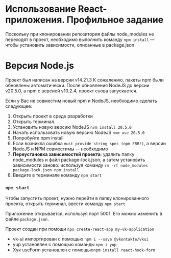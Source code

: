 # Использование React-приложения. Профильное задание

Поскольку при клонировании репозитория файлы node_modules не переходят в проект, 
необходимо выполнить команду `npm install` — чтобы установить зависимости, описанные в package.json

# Версия Node.js 
Проект был написан на версии v14.21.3
К сожалению, пакеты npm были обновлены автоматически. После обновления NodeJS до версии v20.5.0,
а npm с версией v10.2.4, проект снова запускается. 

Если у Вас не совместим новый npm и NodeJS, необходимо сделать следующее:
1. Открыть проект в среде разработки
2. Открыть терминал. 
3. Установить новую версию NodeJS `nvm install 20.5.0`
4. Начать использовать новую версию NodeJS `nvm use 20.5.0`
5. Попробуйте npm install
6. Если возникла ошибка `must provide string spec (npm ERR!)`, а версии NodeJS и NPM совместимы -- необходимо 
7. **Переустановка зависимостей проекта**: удалить папку node_modules и файл package-lock.json, а затем установить зависимости заново:
   используя команду `rm -rf node_modules package-lock.json npm install`
8. Введите в терминале команду `npm start`




### `npm start`
Чтобы запустить проект, нужно перейти в папку клонированного проекта, открыть терминал, ввести команду `npm start`

Приложение открывается, используя порт 5001. Его можно изменить в файле `package.json`.

Проект создан при помощи `npx create-react-app my-vk-application`
- vk-ui импортирован с помощью `npm i --save @vkontakte/vkui`
- yup установлен с помощью команды `npm i yup`
- Хук useForm установлен с помощью`npm install react-hook-form`
